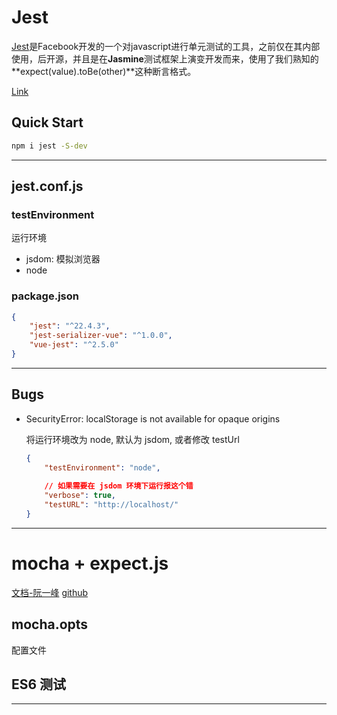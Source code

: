 # Jest 

[Jest](http://facebook.github.io/jest/)是Facebook开发的一个对javascript进行单元测试的工具，之前仅在其内部使用，后开源，并且是在**Jasmine**测试框架上演变开发而来，使用了我们熟知的**expect(value).toBe(other)**这种断言格式。

[Link][1]



## Quick Start

```bash
npm i jest -S-dev
```

---



## jest.conf.js

### testEnvironment

运行环境

+ jsdom: 模拟浏览器
+ node

### package.json

```json
{
    "jest": "^22.4.3",
    "jest-serializer-vue": "^1.0.0",
    "vue-jest": "^2.5.0"
}
```



---



## Bugs

+ SecurityError: localStorage is not available for opaque origins

  将运行环境改为 node, 默认为 jsdom, 或者修改 testUrl

  ```json
  {
      "testEnvironment": "node",
      
      // 如果需要在 jsdom 环境下运行报这个错
      "verbose": true,
      "testURL": "http://localhost/"
  }
  ```

---



# mocha + expect.js

[文档-阮一峰][2] [github][3]

## mocha.opts

配置文件



## ES6 测试





---

[1]: https://segmentfault.com/a/1190000008628067
[2]: http://www.ruanyifeng.com/blog/2015/12/a-mocha-tutorial-of-examples.html
[3]: https://github.com/ruanyf/mocha-demos